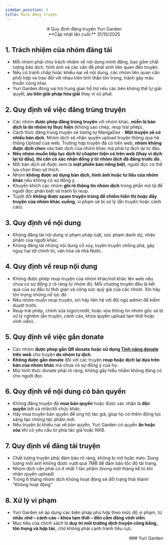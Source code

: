 ```yaml
---
sidebar_position: 3
title: Rule đăng truyện
---
```



<div align="center">
# Quy định đăng truyện Yuri Garden
</div>
<div align="center">
**Cập nhật lần cuối:** 31/10/2025
</div>

## 1. Trách nhiệm của nhóm đăng tải

- Mỗi nhóm phải chịu trách nhiệm về nội dung mình đăng, bao gồm chất lượng bản dịch, hình ảnh và các vấn đề phát sinh liên quan đến truyện.
- Nếu có tranh chấp hoặc khiếu nại về nội dung, các nhóm liên quan cần phối hợp và trao đổi với nhau trên tinh thần tôn trọng, tránh gây mâu thuẫn công khai.
- Yuri Garden đóng vai trò trung gian hỗ trợ nếu các bên không thể tự giải quyết, **ưu tiên giải pháp hòa giải** thay vì xử phạt.

## 2. Quy định về việc đăng trùng truyện

- Các nhóm **được phép đăng trùng truyện** với nhóm khác, **miễn là bản dịch là do nhóm tự thực hiện** (không sao chép, reup trái phép).
- Cách thức đăng trùng truyện sẽ tương tự MangaDex - **Một truyện sẽ có nhiều bản dịch**. Nhóm dịch sẽ nhận quyền upload truyện thông qua hệ thống Upload của web. Trường hợp truyện đã có trên web, **nhóm không được dịch chen** vào bản dịch của nhóm khác mà phải tự dịch lại từ đầu.
- **Nếu nhóm muốn tiếp tục dịch từ chapter hiện có trên web (thay vì dịch lại từ đầu), thì cần có xác nhận đồng ý từ nhóm dịch đã đăng trước đó.**
- Mỗi bản dịch sẽ được xem là **một phiên bản riêng biệt**, người đọc có thể lựa chọn theo sở thích.
- Nhóm **không được sử dụng bản dịch, hình ảnh hoặc tư liệu của nhóm khác** nếu không có sự đồng ý.
- Khuyến khích các nhóm **ghi rõ thông tin nhóm dịch** trong phần mô tả để người đọc phân biệt và tránh bị reup.
- Tuyệt đối **không được spam truyện trùng để chiếm hiển thị hoặc đẩy truyện của nhóm khác xuống**, vi phạm sẽ bị xử lý (ẩn truyện hoặc cảnh cáo).


## 3. Quy định về nội dung

- Không đăng tải nội dung vi phạm pháp luật, xúc phạm danh dự, nhân phẩm của người khác.
- Không đăng tải những nội dung cổ xúy, tuyên truyền chống phá, gây nguy hại tới chính trị, văn hóa và nhà Nước.

## 4. Quy định về reup nội dung

- Không được phép reup truyện của nhóm khác/nơi khác lên web nếu chưa có sự đồng ý rõ ràng từ nhóm đó. Mỗi chương truyện đều là kết quả của sự đầu tư thời gian và công sức quý giá của các nhóm. Xin hãy tôn trọng những nỗ lực đó.
- Nếu nhóm muốn reup truyện, xin hãy liên hệ với đội ngũ admin để kiểm duyệt trước.
- Reup trái phép, chỉnh sửa logo/credit, hoặc xóa thông tin nhóm gốc sẽ bị xử lý nghiêm (ẩn truyện, cảnh cáo, khóa quyền upload tạm thời hoặc vĩnh viễn).

## 5. Quy định về việc gắn donate

- Các nhóm **được phép gắn QR donate hoặc sử dụng [Tính năng donate](https://docs.yurigarden.com/docs/team/team_config) trên web** cho truyện **do nhóm tự dịch**.
- **Không được gắn donate** đối với các truyện **reup hoặc dịch lại dựa trên bản của nhóm khác** mà chưa có sự đồng ý của họ.
- Mọi hình thức donate phải rõ ràng, không gây hiểu nhầm không đáng có cho người đọc.

## 6. Quy định về nội dung có bản quyền

- Không đăng truyện đã **mua bản quyền** hoặc được xác nhận là **độc quyền** bởi cá nhân/tổ chức khác.
- Hãy mua truyện bản quyền để ủng hộ tác giả, giúp họ có thêm động lực sáng tạo những tác phẩm mới.
- Nếu truyện bị khiếu nại về bản quyền, Yuri Garden có quyền **ẩn hoặc xóa** khi có yêu cầu từ phía tác giả hoặc NXB.

## 7. Quy định về đăng tải truyện

- Chất lượng truyện phải đảm bảo rõ ràng, không bị mờ hoặc méo. Dung lượng mỗi ảnh không được vượt quá 7MB để đảm bảo tốc độ tải trang.
- Nhóm dịch cần phải có ít nhất 1 tác phẩm (trong một tháng kể từ khi nhận quyền upload)
- Trong 6 tháng nhóm dịch không hoạt động sẽ đổi trạng thái thành "Không hoạt động"

## 8. Xử lý vi phạm

- Yuri Garden sẽ áp dụng các biện pháp phù hợp theo mức độ vi phạm, từ **nhắc nhở – cảnh cáo – khóa tạm thời – đến cấm đăng vĩnh viễn**.
- Mục tiêu của chính sách là **duy trì môi trường dịch truyện công bằng, tôn trọng và hợp tác**, chứ không phải cạnh tranh tiêu cực.

<div align="right">
### Yuri Garden
</div>
